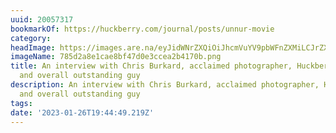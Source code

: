 ```yaml
---
uuid: 20057317
bookmarkOf: https://huckberry.com/journal/posts/unnur-movie
category:
headImage: https://images.are.na/eyJidWNrZXQiOiJhcmVuYV9pbWFnZXMiLCJrZXkiOiIyMDA1NzMxNy9vcmlnaW5hbF83ODVkMmE4ZTFjYWU4YmY0N2QwZTNjY2VhMmI0MTcwYi5wbmciLCJlZGl0cyI6eyJyZXNpemUiOnsid2lkdGgiOjEyMDAsImhlaWdodCI6MTIwMCwiZml0IjoiaW5zaWRlIiwid2l0aG91dEVubGFyZ2VtZW50Ijp0cnVlfSwid2VicCI6eyJxdWFsaXR5Ijo5MH0sImpwZWciOnsicXVhbGl0eSI6OTB9LCJyb3RhdGUiOm51bGx9fQ==?bc=0
imageName: 785d2a8e1cae8bf47d0e3ccea2b4170b.png
title: An interview with Chris Burkard, acclaimed photographer, Huckberry Ambassador,
  and overall outstanding guy
description: An interview with Chris Burkard, acclaimed photographer, Huckberry Ambassador,
  and overall outstanding guy
tags:
date: '2023-01-26T19:44:49.219Z'
---
```

